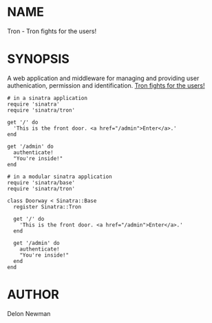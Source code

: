 NAME
====

Tron - Tron fights for the users!

SYNOPSIS
========

A web application and middleware for managing and providing user
authenication, permission and identification.
[Tron fights for the users!](http://www.youtube.com/watch?v=DkTb7Pe2MtY)

    # in a sinatra application
    require 'sinatra'
    require 'sinatra/tron'

    get '/' do
      'This is the front door. <a href="/admin">Enter</a>.'
    end

    get '/admin' do
      authenticate!
      "You're inside!"
    end

    # in a modular sinatra application
    require 'sinatra/base'
    require 'sinatra/tron'

    class Doorway < Sinatra::Base
      register Sinatra::Tron

      get '/' do
        'This is the front door. <a href="/admin">Enter</a>.'
      end
  
      get '/admin' do
        authenticate!
        "You're inside!"
      end
    end

AUTHOR
======

Delon Newman
